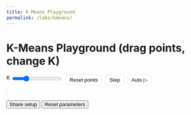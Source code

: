 ```yaml
---
title: K-Means Playground
permalink: /labs/kmeans/
---
```


# K-Means Playground (drag points, change K)

<div class="km-toolbar">
  <label>K <input id="kval" type="range" min="2" max="6" value="3"></label>
  <button id="reset">Reset points</button>
  <button id="step">Step</button>
  <button id="auto">Auto ▷</button>
</div>
<canvas id="km" width="720" height="440" style="border:1px solid #e5e7eb;border-radius:10px"></canvas>

<button id="shareLink">Share setup</button>
<button id="resetState">Reset parameters</button>

<style>
.km-toolbar{display:flex;gap:8px;margin-bottom:8px}
.km-toolbar button{padding:6px 10px;border:1px solid #e5e7eb;border-radius:8px;background:#fff;cursor:pointer}
.km-toolbar input[type=range]{vertical-align:middle}
html[data-theme="dark"] #km{border-color:#1f2937}
html[data-theme="dark"] .km-toolbar button{background:#0f172a;border-color:#1f2937;color:#e8eef7}
</style>

<script>
// 1) Load initial state (defaults if no query present)
const state = StateShare.load({ k:3, pts:[] }); // pts = [[x,y], ...]

// TODO: initialize your UI from state.k and state.pts here
// e.g., set k slider/input, draw existing points

// 2) Whenever k or points change, call:
function persist(){ StateShare.save({ k: currentK, pts: currentPointsArray }); }

// 3) Wire buttons
document.getElementById('shareLink').onclick = e => StateShare.copyLink(e.target);
document.getElementById('resetState').onclick = () => StateShare.reset();
</script>


<script>
(function(){
  const W=720,H=440,c=document.getElementById('km'),g=c.getContext('2d');
  const col=['#2563eb','#16a34a','#f59e0b','#ef4444','#a855f7','#06b6d4'];
  let P=[], C=[], K=3, dragging=null, auto=null;

  function rand(n){ return Math.random()*n|0; }
  function init(n=140){
    P=[...Array(n)].map(()=>({x:20+Math.random()*(W-40), y:20+Math.random()*(H-40), k:0}));
    C=[...Array(K)].map((_,i)=>({x:W*(i+1)/(K+1), y:H*(i+1)/(K+1)}));
    assign(); draw();
  }
  function assign(){
    P.forEach(p=>{
      let best=0,b=1e9;
      for(let k=0;k<K;k++){
        const dx=p.x-C[k].x, dy=p.y-C[k].y, d=dx*dx+dy*dy;
        if(d<b){b=d;best=k;}
      }
      p.k=best;
    });
  }
  function update(){
    for(let k=0;k<K;k++){
      const S=P.filter(p=>p.k===k);
      if(S.length){ C[k].x=S.reduce((s,p)=>s+p.x,0)/S.length; C[k].y=S.reduce((s,p)=>s+p.y,0)/S.length; }
    }
  }
  function step(){ assign(); update(); draw(); }
  function draw(){
    g.clearRect(0,0,W,H);
    P.forEach(p=>{ g.fillStyle=col[p.k]; g.beginPath(); g.arc(p.x,p.y,3,0,6.283); g.fill(); });
    for(let k=0;k<K;k++){ g.strokeStyle=col[k]; g.lineWidth=3; g.strokeRect(C[k].x-6,C[k].y-6,12,12); }
  }

  // Interactions: drag points, click to add
  c.onmousedown=e=>{
    const r=c.getBoundingClientRect(), x=e.clientX-r.left, y=e.clientY-r.top;
    const hit=P.find(p=> (p.x-x)**2+(p.y-y)**2 < 7**2 );
    if(hit){ dragging=hit; }
    else { P.push({x,y,k:0}); step(); }
  };
  c.onmousemove=e=>{
    if(!dragging) return;
    const r=c.getBoundingClientRect(); dragging.x=e.clientX-r.left; dragging.y=e.clientY-r.top; step();
  };
  c.onmouseup=()=> dragging=null; c.onmouseleave=()=> dragging=null;

  // Controls
  document.getElementById('kval').oninput=e=>{
    K=+e.target.value; C=[...Array(K)].map((_,i)=>({x:W*(i+1)/(K+1),y:H*(i+1)/(K+1)})); step();
  };
  document.getElementById('reset').onclick=()=>init();
  document.getElementById('step').onclick=step;
  document.getElementById('auto').onclick=e=>{
    if(auto){ clearInterval(auto); auto=null; e.target.textContent='Auto ▷'; }
    else { auto=setInterval(step,400); e.target.textContent='Auto ❚❚'; }
  };

  init();
})();
</script>


<script src="/assets/js/share-state.js"></script>





